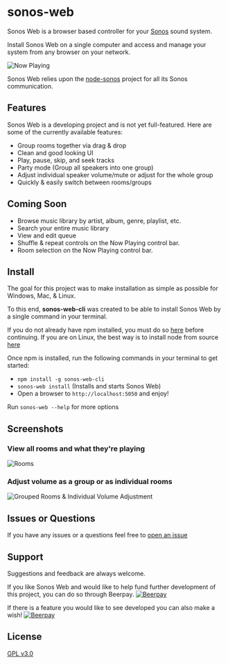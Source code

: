 # sonos-web
Sonos Web is a browser based controller for your [Sonos](https://www.sonos.com/system) sound system.

Install Sonos Web on a single computer and access and manage your system from any browser on your network.

![Now Playing](https://user-images.githubusercontent.com/5977736/50450891-f9a32200-08ed-11e9-9c43-3416501f2536.png)

Sonos Web relies upon the [node-sonos](https://github.com/bencevans/node-sonos) project for all its Sonos communication.

## Features
Sonos Web is a developing project and is not yet full-featured. Here are some of the currently available features:
 * Group rooms together via drag & drop
 * Clean and good looking UI
 * Play, pause, skip, and seek tracks
 * Party mode (Group all speakers into one group)
 * Adjust individual speaker volume/mute or adjust for the whole group
 * Quickly & easily switch between rooms/groups

## Coming Soon
 * Browse music library by artist, album, genre, playlist, etc.
 * Search your entire music library
 * View and edit queue
 * Shuffle & repeat controls on the Now Playing control bar.
 * Room selection on the Now Playing control bar.

## Install
The goal for this project was to make installation as simple as possible for Windows, Mac, & Linux.

To this end, **sonos-web-cli** was created to be able to install Sonos Web by a single command in your terminal.

If you do not already have npm installed, you must do so [here](https://www.npmjs.com/get-npm) before continuing.
If you are on Linux, the best way is to install node from source [here](https://github.com/nodesource/distributions)

Once npm is installed, run the following commands in your terminal to get started:
- `npm install -g sonos-web-cli`
- `sonos-web install` (Installs and starts Sonos Web)
- Open a browser to `http://localhost:5050` and enjoy!

Run `sonos-web --help` for more options

## Screenshots
### View all rooms and what they're playing
![Rooms](https://user-images.githubusercontent.com/5977736/50412873-0b8aa500-07c8-11e9-8ba4-d92767f04b55.png)

### Adjust volume as a group or as individual rooms
![Grouped Rooms & Individual Volume Adjustment](https://user-images.githubusercontent.com/5977736/50412875-0f1e2c00-07c8-11e9-8e11-e5eedae66c74.png)

## Issues or Questions
If you have any issues or a questions feel free to [open an issue](https://github.com/Villarrealized/sonos-web/issues/new)

## Support
Suggestions and feedback are always welcome. 

If you like Sonos Web and would like to help fund further development of this project, you can do so through Beerpay.
[![Beerpay](https://beerpay.io/Villarrealized/sonos-web/badge.svg?style=beer)](https://beerpay.io/Villarrealized/sonos-web)

If there is a feature you would like to see developed you can also make a wish!
[![Beerpay](https://beerpay.io/Villarrealized/sonos-web/make-wish.svg?style=flat)](https://beerpay.io/Villarrealized/sonos-web)

## License
[GPL v3.0](https://github.com/Villarrealized/sonos-web-cli/blob/master/LICENSE)
